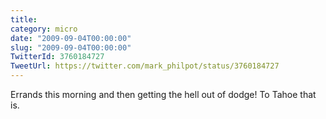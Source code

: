 ```yaml
---
title: 
category: micro
date: "2009-09-04T00:00:00"
slug: "2009-09-04T00:00:00"
TwitterId: 3760184727
TweetUrl: https://twitter.com/mark_philpot/status/3760184727
---
```


Errands this morning and then getting the hell out of dodge! To Tahoe that is.
